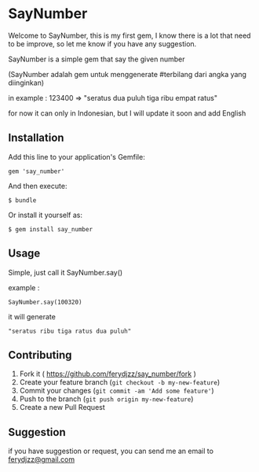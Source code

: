 # SayNumber

Welcome to SayNumber, this is my first gem, I know there is a lot that need to be improve, so let me know if you have any suggestion.

SayNumber is a simple gem that say the given number

(SayNumber adalah gem untuk menggenerate #terbilang dari angka yang diinginkan)

in example : 123400 => "seratus dua puluh tiga ribu empat ratus"

for now it can only in Indonesian, but I will update it soon and add English

## Installation

Add this line to your application's Gemfile:

	gem 'say_number'

And then execute:

    $ bundle

Or install it yourself as:

    $ gem install say_number

## Usage

Simple, just call it SayNumber.say()

example : 
 
	SayNumber.say(100320)

it will generate 

	"seratus ribu tiga ratus dua puluh"

## Contributing

1. Fork it ( https://github.com/ferydjzz/say_number/fork )
2. Create your feature branch (`git checkout -b my-new-feature`)
3. Commit your changes (`git commit -am 'Add some feature'`)
4. Push to the branch (`git push origin my-new-feature`)
5. Create a new Pull Request

## Suggestion

if you have suggestion or request, you can send me an email to ferydjzz@gmail.com